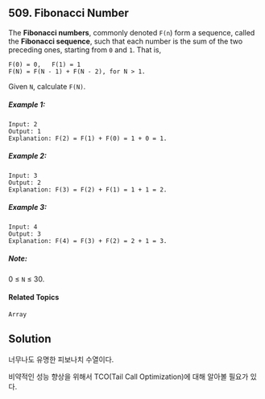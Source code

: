 ## 509. Fibonacci Number

The **Fibonacci numbers**, commonly denoted `F(n`) form a sequence, called the **Fibonacci sequence**, such that each number is the sum of the two preceding ones, starting from `0` and `1`. That is,

```
F(0) = 0,   F(1) = 1
F(N) = F(N - 1) + F(N - 2), for N > 1.
```

Given `N`, calculate `F(N)`.

##### Example 1:

```
Input: 2
Output: 1
Explanation: F(2) = F(1) + F(0) = 1 + 0 = 1.
```

##### Example 2:

```
Input: 3
Output: 2
Explanation: F(3) = F(2) + F(1) = 1 + 1 = 2.
```

##### Example 3:

```
Input: 4
Output: 3
Explanation: F(4) = F(3) + F(2) = 2 + 1 = 3.
```

##### Note:

0 ≤ `N` ≤ 30.

#### Related Topics

`Array`

## Solution

너무나도 유명한 피보나치 수열이다.

비약적인 성능 향상을 위해서 TCO(Tail Call Optimization)에 대해 알아볼 필요가 있다.
